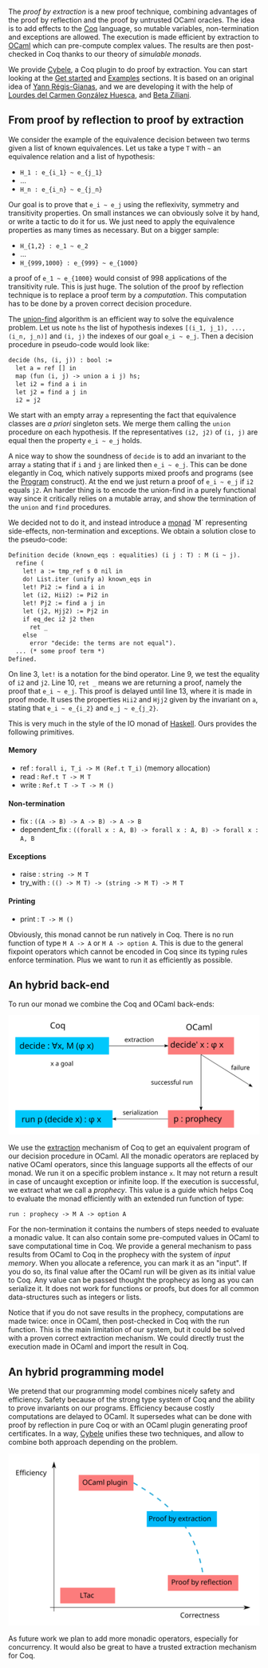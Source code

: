 The *proof by extraction* is a new proof technique, combining advantages of the proof by reflection and the proof by untrusted OCaml oracles. The idea is to add effects to the [Coq](https://coq.inria.fr/) language, so mutable variables, non-termination and exceptions are allowed. The execution is made efficient by extraction to [OCaml](http://ocaml.org/) which can pre-compute complex values. The results are then post-checked in Coq thanks to our theory of *simulable monads*.

We provide [Cybele](http://cybele.gforge.inria.fr/), a Coq plugin to do proof by extraction. You can start looking at the [Get started](http://cybele.gforge.inria.fr/get_started.html) and [Examples](http://cybele.gforge.inria.fr/examples.html) sections. It is based on an original idea of [Yann Régis-Gianas](http://www.pps.univ-paris-diderot.fr/~yrg/), and we are developing it with the help of [Lourdes del Carmen González Huesca](http://www.pps.univ-paris-diderot.fr/~lgonzale/), and [Beta Ziliani](http://www.mpi-sws.org/~beta/).

## From proof by reflection to proof by extraction
We consider the example of the equivalence decision between two terms given a list of known equivalences. Let us take a type `T` with `~` an equivalence relation and a list of hypothesis:

* `H_1 : e_{i_1} ~ e_{j_1}`
* ...
* `H_n : e_{i_n} ~ e_{j_n}`

Our goal is to prove that `e_i ~ e_j` using the reflexivity, symmetry and transitivity properties. On small instances we can obviously solve it by hand, or write a tactic to do it for us. We just need to apply the equivalence properties as many times as necessary. But on a bigger sample:

* `H_{1,2} : e_1 ~ e_2`
* ...
* `H_{999,1000} : e_{999} ~ e_{1000}`

a proof of `e_1 ~ e_{1000}` would consist of 998 applications of the transitivity rule. This is just huge. The solution of the proof by reflection technique is to replace a proof term by a *computation*. This computation has to be done by a proven correct decision procedure.

The [union-find](http://en.wikipedia.org/wiki/Disjoint-set_data_structure) algorithm is an efficient way to solve the equivalence problem. Let us note `hs` the list of hypothesis indexes `[(i_1, j_1), ..., (i_n, j_n)]` and `(i, j)` the indexes of our goal `e_i ~ e_j`. Then a decision procedure in pseudo-code would look like:

    decide (hs, (i, j)) : bool :=
      let a = ref [] in
      map (fun (i, j) -> union a i j) hs;
      let i2 = find a i in
      let j2 = find a j in
      i2 = j2

We start with an empty array `a` representing the fact that equivalence classes are *a priori* singleton sets. We merge them calling the `union` procedure on each hypothesis. If the representatives `(i2, j2)` of `(i, j)` are equal then the property `e_i ~ e_j` holds.

A nice way to show the soundness of `decide` is to add an invariant to the array `a` stating that if `i` and `j` are linked then `e_i ~ e_j`. This can be done elegantly in Coq, which natively supports mixed proofs and programs (see the [Program](http://coq.inria.fr/refman/Reference-Manual028.html) construct). At the end we just return a proof of `e_i ~ e_j` if `i2` equals `j2`. An harder thing is to encode the union-find in a purely functional way since it critically relies on a mutable array, and show the termination of the `union` and `find` procedures.

We decided not to do it, and instead introduce a [monad](http://en.wikipedia.org/wiki/Monad_(functional_programming)) `M` representing side-effects, non-termination and exceptions. We obtain a solution close to the pseudo-code:

    Definition decide (known_eqs : equalities) (i j : T) : M (i ~ j).
      refine (
        let! a := tmp_ref s 0 nil in
        do! List.iter (unify a) known_eqs in
        let! Pi2 := find a i in
        let (i2, Hii2) := Pi2 in
        let! Pj2 := find a j in
        let (j2, Hjj2) := Pj2 in
        if eq_dec i2 j2 then
          ret _
        else
          error "decide: the terms are not equal").
      ... (* some proof term *)
    Defined.

On line 3, `let!` is a notation for the bind operator. Line 9, we test the equality of `i2` and `j2`. Line 10, `ret _` means we are returning a proof, namely the proof that `e_i ~ e_j`. This proof is delayed until line 13, where it is made in proof mode. It uses the properties `Hii2` and `Hjj2` given by the invariant on `a`, stating that `e_i ~ e_{i_2}` and `e_j ~ e_{j_2}`.

This is very much in the style of the IO monad of [Haskell](http://www.haskell.org/). Ours provides the following primitives.

#### Memory
* ref : `forall i, T_i -> M (Ref.t T_i)` (memory allocation)
* read : `Ref.t T -> M T`
* write : `Ref.t T -> T -> M ()`

#### Non-termination
* fix : `((A -> B) -> A -> B) -> A -> B`
* dependent_fix : `((forall x : A, B) -> forall x : A, B) -> forall x : A, B`

#### Exceptions
* raise : `string -> M T`
* try_with : `(() -> M T) -> (string -> M T) -> M T`

#### Printing
* print : `T -> M ()`

Obviously, this monad cannot be run natively in Coq. There is no run function of type `M A -> A` or `M A -> option A`. This is due to the general fixpoint operators which cannot be encoded in Coq since its typing rules enforce termination. Plus we want to run it as efficiently as possible.

## An hybrid back-end
To run our monad we combine the Coq and OCaml back-ends:

![Compilation](static/images/cybele_compilation.svg "Compilation chain.")

We use the [extraction](http://coq.inria.fr/refman/Reference-Manual027.html) mechanism of Coq to get an equivalent program of our decision procedure in OCaml. All the monadic operators are replaced by native OCaml operators, since this language supports all the effects of our monad. We run it on a specific problem instance `x`. It may not return a result in case of uncaught exception or infinite loop. If the execution is successful, we extract what we call a *prophecy*. This value is a guide which helps Coq to evaluate the monad efficiently with an extended run function of type:

    run : prophecy -> M A -> option A

For the non-termination it contains the numbers of steps needed to evaluate a monadic value. It can also contain some pre-computed values in OCaml to save computational time in Coq. We provide a general mechanism to pass results from OCaml to Coq in the prophecy with the system of *input memory*. When you allocate a reference, you can mark it as an "input". If you do so, its final value after the OCaml run will be given as its initial value to Coq. Any value can be passed thought the prophecy as long as you can serialize it. It does not work for functions or proofs, but does for all common data-structures such as integers or lists.

Notice that if you do not save results in the prophecy, computations are made twice: once in OCaml, then post-checked in Coq with the run function. This is the main limitation of our system, but it could be solved with a proven correct extraction mechanism. We could directly trust the execution made in OCaml and import the result in Coq.

## An hybrid programming model
We pretend that our programming model combines nicely safety and efficiency. Safety because of the strong type system of Coq and the ability to prove invariants on our programs. Efficiency because costly computations are delayed to OCaml. It supersedes what can be done with proof by reflection in pure Coq or with an OCaml plugin generating proof certificates. In a way, [Cybele](http://cybele.gforge.inria.fr/) unifies these two techniques, and allow to combine both approach depending on the problem.

![Compilation](static/images/cybele_comparison.svg "Trade-off efficiency vs correctness.")

As future work we plan to add more monadic operators, especially for concurrency. It would also be great to have a trusted extraction mechanism for Coq.
